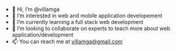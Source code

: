 - 👋 Hi, I’m @villamga
- 👀 I’m interested in web and mobile application developement
- 🌱 I’m currently learning a full stack web development
- 💞️ I’m looking to collaborate on experts to teach more about web application/development
- 📫 You can reach me at villamga@gmail.com

<!---
villamga/villamga is a ✨ special ✨ repository because its `README.md` (this file) appears on your GitHub profile.
You can click the Preview link to take a look at your changes.
--->
